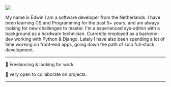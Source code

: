 ![](https://img.shields.io/badge/OS-Linux-informational?style=flat&logo=<LOGO_NAME>&logoColor=white&color=2bbc8a)



My name is Edwin I am a software developer from the Netherlands. I have been learning CS and Programming for the past 5+ years, and am always looking for new challenges to master. I'm a experienced sys-admin with a background as a hardware technician. Currently employed as a backend-dev working with Python & Django. Lately I have also been spending a lot of time working on front-end apps, going down the path of solo full-stack development. 

----

🌱 Freelancing & looking for work.

🌱 very open to collaborate on projects. 

----



<!--
**genego-dev/genego-dev** is a ✨ _special_ ✨ repository because its `README.md` (this file) appears on your GitHub profile.

Here are some ideas to get you started:

- 🔭 I’m currently working on ...
- 🌱 I’m currently learning ...
- 👯 I’m looking to collaborate on ...
- 🤔 I’m looking for help with ...
- 💬 Ask me about ...
- 📫 How to reach me: ...
- 😄 Pronouns: ...
- ⚡ Fun fact: ...
-->
